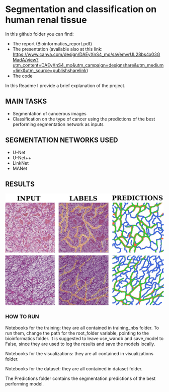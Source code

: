 # Segmentation and classification on human renal tissue

In this github folder you can find:
- The report (Bioinformatics_report.pdf)
- The presentation (available also at this link: https://www.canva.com/design/DAEyXnS4_mo/saVemvrUL28bs4x03GMadA/view?utm_content=DAEyXnS4_mo&utm_campaign=designshare&utm_medium=link&utm_source=publishsharelink)
- The code

In this Readme I provide a brief explanation of the project.

## MAIN TASKS

- Segmentation of cancerous images
- Classification on the type of cancer using the predictions of the best performing segmentation network as inputs

## SEGMENTATION NETWORKS USED

- U-Net
- U-Net++
- LinkNet
- MANet

## RESULTS

![alt text](https://github.com/emafasce/bioinformatics/blob/main/visualizations/bioinformatics.jpg)

### HOW TO RUN

Notebooks for the training: they are all contained in training_nbs folder. To run them, change the path for the root_folder variable, pointing to the bioinformatics folder.
It is suggested to leave use_wandb and save_model to False, since they are used to log the results and save the models locally.

Notebooks for the visualizations: they are all contained in visualizations folder.

Notebooks for the dataset: they are all contained in dataset folder.

The Predictions folder contains the segmentation predictions of the best performing model.
